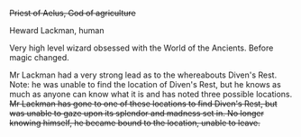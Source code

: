~~Priest of Aelus, God of agriculture~~
 
Heward Lackman, human
 
Very high level wizard obsessed with the World of the Ancients. Before magic changed.
 
Mr Lackman had a very strong lead as to the whereabouts Diven's Rest.  
Note: he was unable to find the location of Diven's Rest, but he knows as much as anyone can know what it is and has noted three possible locations.  
~~Mr Lackman has gone to one of these locations to find Diven's Rest, but was unable to gaze upon its splendor and madness set in. No longer knowing himself, he became bound to the location, unable to leave.~~